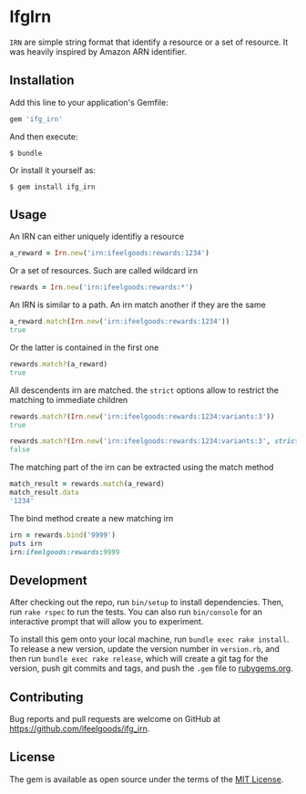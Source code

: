 # IfgIrn

`IRN` are simple string format that identify a resource or a set of resource. It was heavily inspired by Amazon ARN identifier.

## Installation

Add this line to your application's Gemfile:

```ruby
gem 'ifg_irn'
```

And then execute:

    $ bundle

Or install it yourself as:

    $ gem install ifg_irn

## Usage

An IRN can either uniquely identifiy a resource

```ruby
a_reward = Irn.new('irn:ifeelgoods:rewards:1234')
```

Or a set of resources. Such are called wildcard irn

```ruby
rewards = Irn.new('irn:ifeelgoods:rewards:*')
```

An IRN is similar to a path. An irn match another if they are the same

```ruby
a_reward.match(Irn.new('irn:ifeelgoods:rewards:1234'))
true
```

Or the latter is contained in the first one

```ruby
rewards.match?(a_reward)
true
  ```

All descendents irn are matched. the `strict` options allow to restrict the matching to immediate children

```ruby
rewards.match?(Irn.new('irn:ifeelgoods:rewards:1234:variants:3'))
true

rewards.match?(Irn.new('irn:ifeelgoods:rewards:1234:variants:3', strict: true))
false
```

The matching part of the irn can be extracted using the match method

```ruby
match_result = rewards.match(a_reward)
match_result.data
'1234'
```

The bind method create a new matching irn

```ruby
irn = rewards.bind('9999')
puts irn
irn:ifeelgoods:rewards:9999
```

## Development

After checking out the repo, run `bin/setup` to install dependencies. Then, run `rake rspec` to run the tests. You can also run `bin/console` for an interactive prompt that will allow you to experiment.

To install this gem onto your local machine, run `bundle exec rake install`. To release a new version, update the version number in `version.rb`, and then run `bundle exec rake release`, which will create a git tag for the version, push git commits and tags, and push the `.gem` file to [rubygems.org](https://rubygems.org).

## Contributing

Bug reports and pull requests are welcome on GitHub at https://github.com/ifeelgoods/ifg_irn.


## License

The gem is available as open source under the terms of the [MIT License](http://opensource.org/licenses/MIT).

